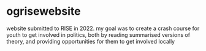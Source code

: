 # ogrisewebsite
website submitted to RISE in 2022. 
my goal was to create a crash course for youth to get involved in politics, both by reading summarised versions of theory,
and providing opportunities for them to get involved locally
